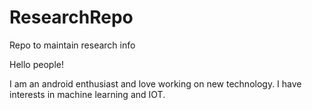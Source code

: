 # ResearchRepo
Repo to maintain research info

Hello people!

I am an android enthusiast and love working on new technology. I have interests in machine learning and IOT.
